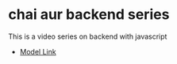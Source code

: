 # chai aur backend series

This is a video series on backend with javascript
- [Model Link]((https://app.eraser.io/workspace/YtPqZ1VogxGy1jzIDkzj?origin=share))